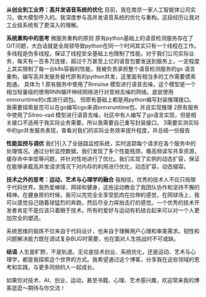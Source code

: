 **从创业到工业界：高并发语音系统的优化**
目前，我在南京一家人工智能体公司实习，做大模型呼入的。我深度参与高并发语音系统的优化与重构。这段经历让我对工业级系统有了更深入的理解。

**系统重构中的思考**
微服务重构的原则
原有python基础上的语音检测服务存在了GIT问题，大白话就是全局锁导致python在同一个时间其实只有一个线程在工作。多线程是伪多线程，保证了线程安全基础上也限制了性能。对于我们公司实际业务，每天有一百多万连接，超过千万甚至上亿的语音包要发送到服务上，一定程度上其实限制了每一台k8s容器的性能，我被负责承担整个语音检测服务的go 语言重构，编写高并发服务替代原有的python并发，这里面有相当多的工作需要摸索跑通。
具体为
1 原有服务中使用了Rnnoise 模型进行语音去噪，这个模型是一个相当轻量级的使用RNN循环神经网络进行对音频去噪的网络。底层使用onnxruntime的c库进行调包。 但原有基础上都是用python编写封装推理接口。我需要探索是否可以在go编写cgo来调onnxruntime包，并且实现推理
2原有服务中使用了Silreo-vad 模型进行语音去噪，社区中有人编写了go语言实现，但是相关接口不适用于我实际业务需要。所以我需要自己重写封装接口。
3需要实测实际中的go并发服务表现，查看对我们的实际业务效率提升程度，并总结一份报告



**性能监控与调优**
我们引入了全链路监控系统，实时追踪每个请求在各个服务中的处理情况。通过分析监控数据，我们发现了多个性能瓶颈，像高频读写共享资源，缓存命中率低等问题，并针对性地进行了优化。我们实现了实例的动态扩容，保证在能够承载高并发请求情况下对内存的利用进行优化，动态扩容，动态缩容。

**技术之外的思考：运动、艺术与心理学的融合**
我相信，优秀的技术人不应只局限于代码世界。我热爱棒球、网球和健身，这些运动教会了我团队协作和坚持不懈的精神。在健身房的时候，我可以完完全全享受肌肉在拉伸的感觉，在网球场上，我可以感觉自己随着球猛烈的奔跑，然后尽全力挥拍击打的感觉。一个优秀的技术开发者肯定不是应该只着眼于技术。所有的爱好与运动有机结合起来可以对一个人更加完全的塑造。

系统思维的锻炼不仅来自于代码设计，也来自于理解用户心理和审美需求。韧性和问题解决能力既在调试复杂BUG时需要，也在面对人生挑战时不可或缺。

**结语**
人生是旷野，不是轨道。无论是技术创业、系统优化，还是运动、艺术与心理学，都是我探索这个世界的方式。我希望通过这个博客，分享我在这些领域的思考和实践，与更多同频的人一起成长。

如果你对技术、AI、创业、运动，甚至书籍、心理、艺术感兴趣，欢迎常来我的博客逛逛～期待与你交流！
